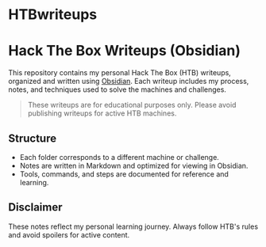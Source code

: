 # HTBwriteups
# Hack The Box Writeups (Obsidian)

This repository contains my personal Hack The Box (HTB) writeups, organized and written using [Obsidian](https://obsidian.md/). Each writeup includes my process, notes, and techniques used to solve the machines and challenges.

> These writeups are for educational purposes only. Please avoid publishing writeups for active HTB machines.

## Structure

- Each folder corresponds to a different machine or challenge.
- Notes are written in Markdown and optimized for viewing in Obsidian.
- Tools, commands, and steps are documented for reference and learning.

## Disclaimer

These notes reflect my personal learning journey. Always follow HTB's rules and avoid spoilers for active content.
